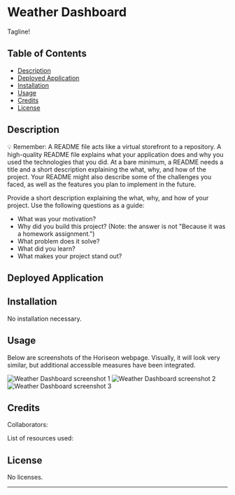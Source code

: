 # Weather Dashboard
Tagline!

## Table of Contents

- [Description](#description)
- [Deployed Application](#deployed-application)
- [Installation](#installation)
- [Usage](#usage)
- [Credits](#credits)
- [License](#license)

## Description

💡 Remember: A README file acts like a virtual storefront to a repository. A high-quality README file explains what your application does and why you used the technologies that you did. At a bare minimum, a README needs a title and a short description explaining the what, why, and how of the project. Your README might also describe some of the challenges you faced, as well as the features you plan to implement in the future.

Provide a short description explaining the what, why, and how of your project. Use the following questions as a guide:

- What was your motivation?
- Why did you build this project? (Note: the answer is not "Because it was a homework assignment.")
- What problem does it solve?
- What did you learn?
- What makes your project stand out?

## Deployed Application



## Installation

No installation necessary.

## Usage

Below are screenshots of the Horiseon webpage. Visually, it will look very similar, but additional accessible measures have been integrated.

![Weather Dashboard screenshot 1](./assets/images/Horiseon_screenshot_1.JPG)
![Weather Dashboard screenshot 2]()
![Weather Dashboard screenshot 3]()

## Credits

Collaborators:



List of resources used:



## License

No licenses.

---
